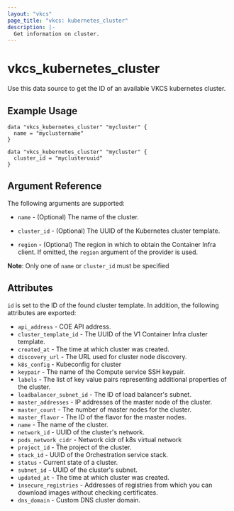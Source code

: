 ```yaml
---
layout: "vkcs"
page_title: "vkcs: kubernetes_cluster"
description: |-
  Get information on cluster.
---
```


# vkcs\_kubernetes\_cluster

Use this data source to get the ID of an available VKCS kubernetes cluster.

## Example Usage
```hcl
data "vkcs_kubernetes_cluster" "mycluster" {
  name = "myclustername"
}
```
```hcl
data "vkcs_kubernetes_cluster" "mycluster" {
  cluster_id = "myclusteruuid"
}
```

## Argument Reference

The following arguments are supported:

* `name` - (Optional) The name of the cluster.

* `cluster_id` - (Optional) The UUID of the Kubernetes cluster
    template.

* `region` - (Optional) The region in which to obtain the Container Infra
    client.
    If omitted, the `region` argument of the provider is used.
        
**Note**: Only one of `name` or `cluster_id` must be specified

    
## Attributes
`id` is set to the ID of the found cluster template. In addition, the following
attributes are exported:

* `api_address` - COE API address.
* `cluster_template_id` - The UUID of the V1 Container Infra cluster template.
* `created_at` - The time at which cluster was created.
* `discovery_url` - The URL used for cluster node discovery.
* `k8s_config` - Kubeconfig for cluster
* `keypair` - The name of the Compute service SSH keypair.
* `labels` - The list of key value pairs representing additional properties of the cluster.
* `loadbalancer_subnet_id` - The ID of load balancer's subnet.
* `master_addresses` - IP addresses of the master node of the cluster.
* `master_count` - The number of master nodes for the cluster.
* `master_flavor` - The ID of the flavor for the master nodes.
* `name` - The name of the cluster.
* `network_id` - UUID of the cluster's network.
* `pods_network_cidr` - Network cidr of k8s virtual network
* `project_id` - The project of the cluster.
* `stack_id` - UUID of the Orchestration service stack.
* `status` - Current state of a cluster.
* `subnet_id` - UUID of the cluster's subnet.
* `updated_at` - The time at which cluster was created.
* `insecure_registries` - Addresses of registries from which you can download images without checking certificates.
* `dns_domain` - Custom DNS cluster domain.

